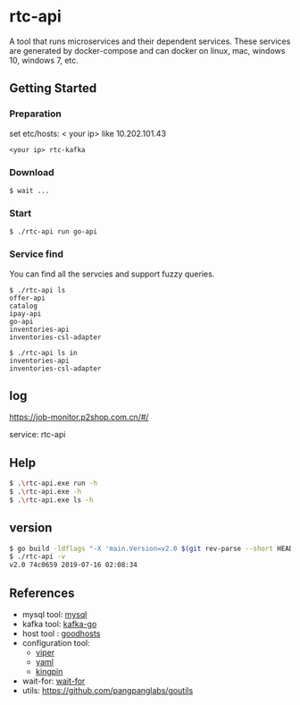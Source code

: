 # rtc-api

A tool that runs microservices and their dependent services. These services are generated by docker-compose and can docker on linux, mac, windows 10, windows 7, etc.

## Getting Started

### Preparation

set etc/hosts: < your ip> like 10.202.101.43
```
<your ip> rtc-kafka
```
### Download
```
$ wait ...
```

### Start
```
$ ./rtc-api run go-api
```

### Service find
You can find all the servcies and support fuzzy queries.
```
$ ./rtc-api ls
offer-api
catalog
ipay-api
go-api
inventories-api
inventories-csl-adapter
```
```
$ ./rtc-api ls in
inventories-api
inventories-csl-adapter
```


## log
https://job-monitor.p2shop.com.cn/#/

service: rtc-api

## Help

```bash
$ .\rtc-api.exe run -h
$ .\rtc-api.exe -h
$ .\rtc-api.exe ls -h
```

## version

```bash
$ go build -ldflags "-X 'main.Version=v2.0 $(git rev-parse --short HEAD) $(date -u '+%Y-%m-%d %H:%M:%S')'"
$ ./rtc-api -v
v2.0 74c0659 2019-07-16 02:08:34
```


## References

- mysql tool: [mysql](https://github.com/go-sql-driver/mysql)
- kafka tool: [kafka-go](github.com/segmentio/kafka-go)
- host tool : [goodhosts](github.com/lextoumbourou/goodhosts)
- configuration tool: 
  - [viper](https://github.com/spf13/viper) 
  - [yaml](github.com/ghodss/yaml)
  - [kingpin](github.com/alecthomas/kingpin)
- wait-for: [wait-for](https://github.com/fmiguelez/wait-for.git)
- utils: https://github.com/pangpanglabs/goutils
